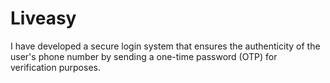 # Liveasy
I have developed a secure login system that ensures the authenticity of the user's phone number by sending a one-time password (OTP) for verification purposes.
